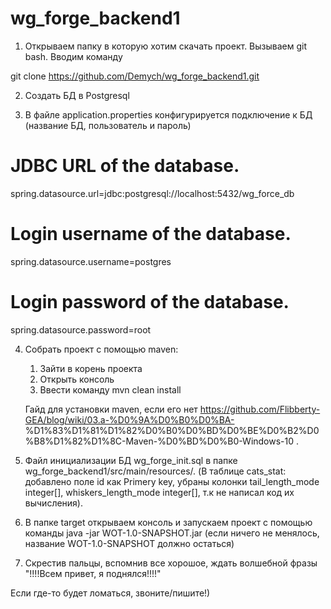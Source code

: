 # wg_forge_backend1
1) Открываем папку в которую хотим скачать проект.
  Вызываем git bash.
  Вводим команду
 
  git clone https://github.com/Demych/wg_forge_backend1.git

2) Создать БД в Postgresql

3) В файле application.properties конфигурируется подключение к БД (название БД, пользователь и пароль) 
  # JDBC URL of the database.
  spring.datasource.url=jdbc:postgresql://localhost:5432/wg_force_db
  # Login username of the database.
  spring.datasource.username=postgres
  # Login password of the database.
  spring.datasource.password=root

4) Собрать проект с помощью maven:
    1) Зайти в корень проекта
    2) Открыть консоль
    3) Ввести команду mvn clean install
  
    Гайд для установки maven, если его нет https://github.com/Flibberty-GEA/blog/wiki/03.a-%D0%9A%D0%B0%D0%BA-  %D1%83%D1%81%D1%82%D0%B0%D0%BD%D0%BE%D0%B2%D0%B8%D1%82%D1%8C-Maven-%D0%BD%D0%B0-Windows-10 .
  
 5) Файл инициализации БД  wg_forge_init.sql в папке wg_forge_backend1/src/main/resources/.
    (В таблице cats_stat: добавлено поле id как Primery key,
    убраны колонки  tail_length_mode integer[], whiskers_length_mode integer[], т.к не написал код их вычисления).
    
 6) В папке target открываем консоль и запускаем проект с помощью команды java -jar WOT-1.0-SNAPSHOT.jar (если ничего не менялось,      название WOT-1.0-SNAPSHOT должно остаться)

  7) Скрестив пальцы, вспомнив все хорошое,  ждать волшебной фразы "!!!!Всем привет, я поднялся!!!!"

Если где-то будет ломаться, звоните/пишите!) 
